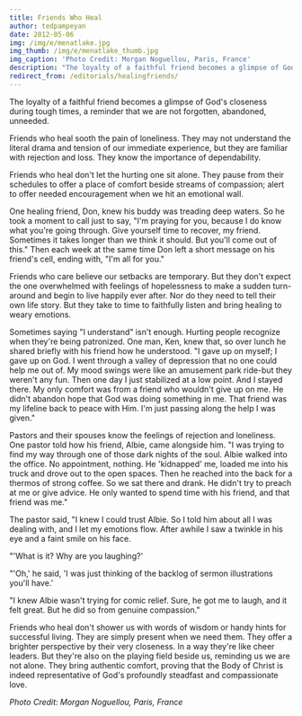```yaml
---
title: Friends Who Heal
author: tedpampeyan
date: 2012-05-06
img: /img/e/menatlake.jpg
img_thumb: /img/e/menatlake_thumb.jpg
img_caption: 'Photo Credit: Morgan Noguellou, Paris, France'
description: "The loyalty of a faithful friend becomes a glimpse of God's closeness during tough times, a reminder that we are not forgotten, abandoned, unneeded. Friends who heal sooth the pain of loneliness. They may not understand the literal drama and tension of our immediate experience, but&hellip;"
redirect_from: /editorials/healingfriends/
---
```


The loyalty of a faithful friend becomes a glimpse of God's closeness during tough times, a reminder that we are not forgotten, abandoned, unneeded.

Friends who heal sooth the pain of loneliness. They may not understand the literal drama and tension of our immediate experience, but they are familiar with rejection and loss. They know the importance of dependability.

Friends who heal don't let the hurting one sit alone. They pause from their schedules to offer a place of comfort beside streams of compassion; alert to offer needed encouragement when we hit an emotional wall.

One healing friend, Don, knew his buddy was treading deep waters. So he took a moment to call just to say, "I'm praying for you, because I do know what you're going through. Give yourself time to recover, my friend. Sometimes it takes longer than we think it should. But you'll come out of this." Then each week at the same time Don left a short message on his friend's cell, ending with, "I'm all for you."

Friends who care believe our setbacks are temporary. But they don't expect the one overwhelmed with feelings of hopelessness to make a sudden turn-around and begin to live happily ever after. Nor do they need to tell their own life story. But they take to time to faithfully listen and bring healing to weary emotions.

Sometimes saying "I understand" isn't enough. Hurting people recognize when they're being patronized. One man, Ken, knew that, so over lunch he shared briefly with his friend how he understood. "I gave up on myself; I gave up on God. I went through a valley of depression that no one could help me out of. My mood swings were like an amusement park ride-but they weren't any fun. Then one day I just stabilized at a low point. And I stayed there. My only comfort was from a friend who wouldn't give up on me. He didn't abandon hope that God was doing something in me. That friend was my lifeline back to peace with Him. I'm just passing along the help I was given."

Pastors and their spouses know the feelings of rejection and loneliness. One pastor told how his friend, Albie, came alongside him. "I was trying to find my way through one of those dark nights of the soul. Albie walked into the office. No appointment, nothing. He 'kidnapped' me, loaded me into his truck and drove out to the open spaces. Then he reached into the back for a thermos of strong coffee. So we sat there and drank. He didn't try to preach at me or give advice. He only wanted to spend time with his friend, and that friend was me."

The pastor said, "I knew I could trust Albie. So I told him about all I was dealing with, and I let my emotions flow. After awhile I saw a twinkle in his eye and a faint smile on his face.

"'What is it? Why are you laughing?'

"'Oh,' he said, 'I was just thinking of the backlog of sermon illustrations you'll have.'

"I knew Albie wasn't trying for comic relief. Sure, he got me to laugh, and it felt great. But he did so from genuine compassion."

Friends who heal don't shower us with words of wisdom or handy hints for successful living. They are simply present when we need them. They offer a brighter perspective by their very closeness. In a way they're like cheer leaders. But they're also on the playing field beside us, reminding us we are not alone. They bring authentic comfort, proving that the Body of Christ is indeed representative of God's profoundly steadfast and compassionate love.

*Photo Credit: Morgan Noguellou, Paris, France*